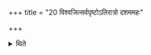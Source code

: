 +++
title = "20 विश्वजित्सर्वपृष्टोऽतिरात्रो दशममहः"

+++

<details><summary>थिते</summary>

विश्वजित्सर्वपृष्टोऽतिरात्रो दशममहः २०
</details>
